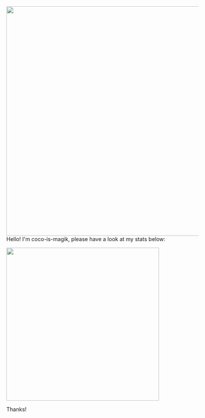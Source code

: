 <img align="right" height=600 src="https://64.media.tumblr.com/af4da35edfec554dbab0dfbdf17b3a8d/a69d34d3c58b7136-b9/s540x810/f419a29cb67da0d29676eb1806ee27c0d88d0f62.png">

Hello! I'm coco-is-magik, please have a look at my stats below:


<img width=400 src="https://github-readme-stats.vercel.app/api/top-langs/?username=magikcoco&hide=html,css&langs_count=7&bg_color=271a09&title_color=5ca904&text_color=5ba703&border_color=6f4a1b&icon_color=6f4a1b&size_weight=0.5&count_weight=0.5" >

Thanks!
